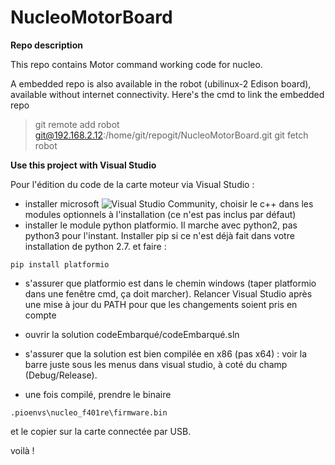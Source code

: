 # NucleoMotorBoard

**Repo description**

This repo contains Motor command working code for nucleo.

A embedded repo is also available in the robot (ubilinux-2 Edison board), available without internet connectivity.
Here's the cmd to link the embedded repo
> git remote add robot git@192.168.2.12:/home/git/repogit/NucleoMotorBoard.git
> git fetch robot

**Use this project with Visual Studio**

Pour l'édition du code de la carte moteur via Visual Studio :

- installer microsoft ![Visual Studio Community](https://www.visualstudio.com/en-us/downloads/download-visual-studio-vs.aspx), choisir le c++ dans les modules optionnels à l'installation (ce n'est pas inclus par défaut)
- installer le module python platformio. Il marche avec python2, pas python3 pour l'instant. Installer pip si ce n'est déjà fait dans votre installation de python 2.7. et faire :

```
pip install platformio
```
- s'assurer que platformio est dans le chemin windows (taper platformio dans une fenêtre cmd, ça doit marcher). Relancer Visual Studio après une mise à jour du PATH pour que les changements soient pris en compte
- ouvrir la solution codeEmbarqué/codeEmbarqué.sln
- s'assurer que la solution est bien compilée en x86 (pas x64) : voir la barre juste sous les menus dans visual studio, à coté du champ (Debug/Release).

- une fois compilé, prendre le binaire
```
.pioenvs\nucleo_f401re\firmware.bin
```
et le copier sur la carte connectée par USB.

voilà !
